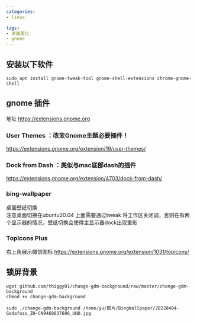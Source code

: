 ```yaml
---
categories:
- linux

tags:
- 桌面美化
- gnome
---
```



## 安装以下软件
```shell
sudo apt install gnome-tweak-tool gnome-shell-extensions chrome-gnome-shell
```


## gnome 插件
地址 https://extensions.gnome.org

### User Themes ：改变Gnome主题必要插件！
https://extensions.gnome.org/extension/19/user-themes/

### Dock from Dash ：类似与mac底部dash的插件
https://extensions.gnome.org/extension/4703/dock-from-dash/


### bing-wallpaper
桌面壁纸切换  
注意桌面切换在ubuntu20.04 上面需要通过tweak 将工作区关闭调，否则在有两个显示器的情况，壁纸切换会使得主显示器dock出现重影

### TopIcons Plus
右上角展示微信图标
https://extensions.gnome.org/extension/1031/topicons/


## 锁屏背景
```shell
wget github.com/thiggy01/change-gdm-background/raw/master/change-gdm-background
chmod +x change-gdm-background

sudo ./change-gdm-background /home/yu/图片/BingWallpaper/20220404-Godafoss_ZH-CN9460037606_UHD.jpg
```
